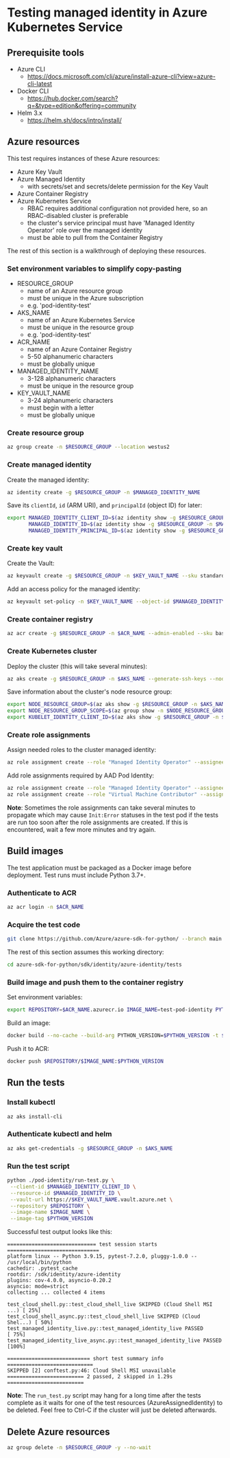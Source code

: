 # Testing managed identity in Azure Kubernetes Service

## Prerequisite tools
- Azure CLI
  - https://docs.microsoft.com/cli/azure/install-azure-cli?view=azure-cli-latest
- Docker CLI
  - https://hub.docker.com/search?q=&type=edition&offering=community
- Helm 3.x
  - https://helm.sh/docs/intro/install/


## Azure resources
This test requires instances of these Azure resources:
- Azure Key Vault
- Azure Managed Identity
  - with secrets/set and secrets/delete permission for the Key Vault
- Azure Container Registry
- Azure Kubernetes Service
  - RBAC requires additional configuration not provided here, so an RBAC-disabled cluster is preferable
  - the cluster's service principal must have 'Managed Identity Operator' role over the managed identity
  - must be able to pull from the Container Registry

The rest of this section is a walkthrough of deploying these resources.

### Set environment variables to simplify copy-pasting
- RESOURCE_GROUP
  - name of an Azure resource group
  - must be unique in the Azure subscription
  - e.g. 'pod-identity-test'
- AKS_NAME
  - name of an Azure Kubernetes Service
  - must be unique in the resource group
  - e.g. 'pod-identity-test'
- ACR_NAME
  - name of an Azure Container Registry
  - 5-50 alphanumeric characters
  - must be globally unique
- MANAGED_IDENTITY_NAME
  - 3-128 alphanumeric characters
  - must be unique in the resource group
- KEY_VAULT_NAME
  - 3-24 alphanumeric characters
  - must begin with a letter
  - must be globally unique

### Create resource group
```sh
az group create -n $RESOURCE_GROUP --location westus2
```

### Create managed identity
Create the managed identity:
```sh
az identity create -g $RESOURCE_GROUP -n $MANAGED_IDENTITY_NAME
```

Save its `clientId`, `id` (ARM URI), and `principalId` (object ID) for later:
```sh
export MANAGED_IDENTITY_CLIENT_ID=$(az identity show -g $RESOURCE_GROUP -n $MANAGED_IDENTITY_NAME --query clientId -o tsv) \
       MANAGED_IDENTITY_ID=$(az identity show -g $RESOURCE_GROUP -n $MANAGED_IDENTITY_NAME --query id -o tsv) \
       MANAGED_IDENTITY_PRINCIPAL_ID=$(az identity show -g $RESOURCE_GROUP -n $MANAGED_IDENTITY_NAME --query principalId -o tsv)
```

### Create key vault
Create the Vault:
```sh
az keyvault create -g $RESOURCE_GROUP -n $KEY_VAULT_NAME --sku standard
```

Add an access policy for the managed identity:
```sh
az keyvault set-policy -n $KEY_VAULT_NAME --object-id $MANAGED_IDENTITY_PRINCIPAL_ID --secret-permissions list
```

### Create container registry
```sh
az acr create -g $RESOURCE_GROUP -n $ACR_NAME --admin-enabled --sku basic
```

### Create Kubernetes cluster
Deploy the cluster (this will take several minutes):
```sh
az aks create -g $RESOURCE_GROUP -n $AKS_NAME --generate-ssh-keys --node-count 1 --disable-rbac --attach-acr $ACR_NAME --enable-managed-identity
```

Save information about the cluster's node resource group:
```sh
export NODE_RESOURCE_GROUP=$(az aks show -g $RESOURCE_GROUP -n $AKS_NAME --query nodeResourceGroup -o tsv)
export NODE_RESOURCE_GROUP_SCOPE=$(az group show -n $NODE_RESOURCE_GROUP --query id -o tsv)
export KUBELET_IDENTITY_CLIENT_ID=$(az aks show -g $RESOURCE_GROUP -n $AKS_NAME --query identityProfile.kubeletidentity.clientId -o tsv)

```

### Create role assignments
Assign needed roles to the cluster managed identity:
```sh
az role assignment create --role "Managed Identity Operator" --assignee $KUBELET_IDENTITY_CLIENT_ID --scope $MANAGED_IDENTITY_ID
```

Add role assignments required by AAD Pod Identity:
```sh
az role assignment create --role "Managed Identity Operator" --assignee $KUBELET_IDENTITY_CLIENT_ID --scope $NODE_RESOURCE_GROUP_SCOPE
az role assignment create --role "Virtual Machine Contributor" --assignee $KUBELET_IDENTITY_CLIENT_ID --scope $NODE_RESOURCE_GROUP_SCOPE

```

**Note**: Sometimes the role assignments can take several minutes to propagate which may cause `Init:Error` statuses in the test pod
if the tests are run too soon after the role assignments are created. If this is encountered, wait a few more minutes and try again.

## Build images
The test application must be packaged as a Docker image before deployment.
Test runs must include Python 3.7+.

### Authenticate to ACR
```sh
az acr login -n $ACR_NAME
```

### Acquire the test code
```sh
git clone https://github.com/Azure/azure-sdk-for-python/ --branch main --single-branch --depth 1
```

The rest of this section assumes this working directory:
```sh
cd azure-sdk-for-python/sdk/identity/azure-identity/tests
```

### Build image and push them to the container registry
Set environment variables:
```sh
export REPOSITORY=$ACR_NAME.azurecr.io IMAGE_NAME=test-pod-identity PYTHON_VERSION=3.9
```

Build an image:
```sh
docker build --no-cache --build-arg PYTHON_VERSION=$PYTHON_VERSION -t $REPOSITORY/$IMAGE_NAME:$PYTHON_VERSION ./managed-identity-live
```

Push it to ACR:
```sh
docker push $REPOSITORY/$IMAGE_NAME:$PYTHON_VERSION
```

## Run the tests

### Install kubectl
```sh
az aks install-cli
```

### Authenticate kubectl and helm
```sh
az aks get-credentials -g $RESOURCE_GROUP -n $AKS_NAME
```

### Run the test script
```sh
python ./pod-identity/run-test.py \
 --client-id $MANAGED_IDENTITY_CLIENT_ID \
 --resource-id $MANAGED_IDENTITY_ID \
 --vault-url https://$KEY_VAULT_NAME.vault.azure.net \
 --repository $REPOSITORY \
 --image-name $IMAGE_NAME \
 --image-tag $PYTHON_VERSION
```

Successful test output looks like this:
```
============================= test session starts ==============================
platform linux -- Python 3.9.15, pytest-7.2.0, pluggy-1.0.0 -- /usr/local/bin/python
cachedir: .pytest_cache
rootdir: /sdk/identity/azure-identity
plugins: cov-4.0.0, asyncio-0.20.2
asyncio: mode=strict
collecting ... collected 4 items

test_cloud_shell.py::test_cloud_shell_live SKIPPED (Cloud Shell MSI ...) [ 25%]
test_cloud_shell_async.py::test_cloud_shell_live SKIPPED (Cloud Shel...) [ 50%]
test_managed_identity_live.py::test_managed_identity_live PASSED         [ 75%]
test_managed_identity_live_async.py::test_managed_identity_live PASSED   [100%]

=========================== short test summary info ============================
SKIPPED [2] conftest.py:46: Cloud Shell MSI unavailable
========================= 2 passed, 2 skipped in 1.29s =========================
```

**Note**: The `run_test.py` script may hang for a long time after the tests complete as it waits
for one of the test resources (AzureAssignedIdentity) to be deleted. Feel free to Ctrl-C if
the cluster will just be deleted afterwards.

## Delete Azure resources
```sh
az group delete -n $RESOURCE_GROUP -y --no-wait
```
